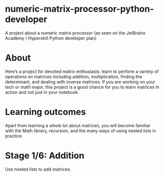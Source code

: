 # numeric-matrix-processor-python-developer
A project about a numeric matrix processor (as seen on the JetBrains Academy / Hyperskill Python developer plan)

# About
Here’s a project for devoted matrix enthusiasts: learn to perform a variety of operations on matrices including addition, multiplication, finding the determinant, and dealing with inverse matrices. If you are working on your tech or math major, this project is a good chance for you to learn matrices in action and not just in your notebook.

# Learning outcomes
Apart from learning a whole lot about matrices, you will become familiar with the Math library, recursion, and the many ways of using nested lists in practice.

# Stage 1/6: Addition
Use nested lists to add matrices.
